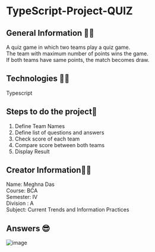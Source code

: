 # TypeScript-Project-QUIZ


## General Information 🤷‍♀️
A quiz game in which two teams play a quiz game.<br>
The team with maximum number of points wins the game.<br>
If both teams have same points, the match becomes draw.<br>

## Technologies 👩‍💻
Typescript

## Steps to do the project🤩
1. Define Team Names
2. Define list of questions and answers
3. Check score of each team
4. Compare score between both teams
5. Display Result

## Creator Information👩‍💻
Name: Meghna Das<br>
Course: BCA<br>
Semester: IV<br>
Division : A<br>
Subject: Current Trends and Information Practices<br>

## Answers 😎
![image](https://user-images.githubusercontent.com/55181652/111868287-129cbf80-899f-11eb-8073-21e3698b07df.png)






